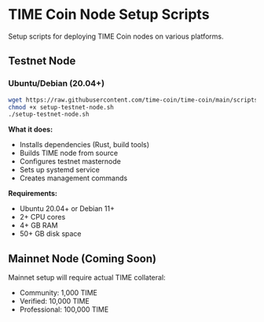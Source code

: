 # TIME Coin Node Setup Scripts

Setup scripts for deploying TIME Coin nodes on various platforms.

## Testnet Node

### Ubuntu/Debian (20.04+)
```bash
wget https://raw.githubusercontent.com/time-coin/time-coin/main/scripts/setup/setup-testnet-node.sh
chmod +x setup-testnet-node.sh
./setup-testnet-node.sh
```

**What it does:**
- Installs dependencies (Rust, build tools)
- Builds TIME node from source
- Configures testnet masternode
- Sets up systemd service
- Creates management commands

**Requirements:**
- Ubuntu 20.04+ or Debian 11+
- 2+ CPU cores
- 4+ GB RAM
- 50+ GB disk space

## Mainnet Node (Coming Soon)

Mainnet setup will require actual TIME collateral:
- Community: 1,000 TIME
- Verified: 10,000 TIME
- Professional: 100,000 TIME

